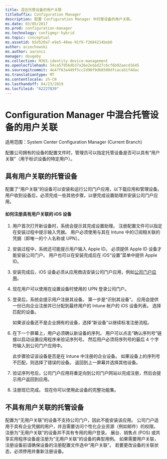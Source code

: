 ```yaml
---
title: 混合托管设备的用户关联
titleSuffix: Configuration Manager
description: 配置 Configuration Manager 中托管设备的用户关联。
ms.date: 03/05/2017
ms.prod: configuration-manager
ms.technology: configmgr-hybrid
ms.topic: conceptual
ms.assetid: b5d520a7-e9e5-40ee-91f9-f2684214beb6
author: aczechowski
ms.author: aaroncz
manager: dougeby
ms.collection: M365-identity-device-management
ms.openlocfilehash: 54ca57956db37a26e2edad27c6cf6b92aecd1645
ms.sourcegitcommit: 4e47f63a449f5cc2d90f9d68500dfcacab1f4dac
ms.translationtype: MT
ms.contentlocale: zh-CN
ms.lasthandoff: 04/23/2019
ms.locfileid: "62227839"
---
```

# <a name="user-affinity-for-hybrid-managed-devices-in-configuration-manager"></a>Configuration Manager 中混合托管设备的用户关联

适用范围：System Center Configuration Manager (Current Branch)

配置公司拥有的设备的配置文件时，管理员可以指定托管设备是否可以具有“用户关联”（用于标识设备的特定用户）。  

##  <a name="BKMK_iOSCP"></a>具有用户关联的托管设备  
 配置了“用户关联”的设备可以安装和运行公司门户应用，以下载应用和管理设备。 用户收到设备后，必须完成一些其他步骤，以便完成设置助理并安装公司门户应用。  

#### <a name="how-to-enroll-ios-devices-with-user-affinity"></a>如何注册具有用户关联的 iOS 设备  

1.  用户首次打开新设备时，系统会提示其完成设置助理。 注册配置文件可以指定在安装过程中提示输入凭据。 用户必须使用与其在 Intune 中的订阅相关联的凭据（即唯一的个人名称或 UPN）。  

2.  安装过程中，系统还可能提示用户输入 Apple ID。 必须提供 Apple ID 设备才能安装公司门户。 用户也可以在安装完成后在 iOS“设置”菜单中提供 Apple ID。  

3.  安装完成后，iOS 设备必须从应用商店安装公司门户应用，例如[公司门户应用](https://itunes.apple.com/us/app/id719171358)。  

4.  现在用户可以使用在设置设备时使用的 UPN 登录公司门户。  

5.  登录后，系统会提示用户注册其设备。 第一步是“识别其设备”。 应用会提供一份已向企业注册并已分配到最终用户的 Intune 帐户的 iOS 设备列表。 选择匹配的设备。  

     如果该设备还不是企业拥有的设备，选择“新设备”以继续标准注册流程。  

6.  在下一个屏幕上，用户必须确认新设备的序列。 用户可以点击“确认序列号”链接以启动设置应用程序来验证序列号。 然后用户必须将序列号的最后 4 个字符输入到公司门户应用中。  

     此步骤验证该设备是否是在 Intune 中注册的企业设备。 如果设备上的序列号不匹配，则选择了错误的设备。 返回到上一屏幕并选择其他设备。  

7.  验证序列号后，公司门户应用将重定向到公司门户网站以完成注册，然后会提示用户返回到应用。  

8.  注册现已完成。 现在你可以使用此设备的完整功能集。  

##  <a name="BKMK_noUA"></a>不具有用户关联的托管设备  
 配置为“无用户关联”的设备不支持公司门户，因此不能安装该应用。 公司门户适用于具有企业凭据的用户，并且需要访问个性化企业资源（例如邮件）的权限。 注册为“无用户关联”的设备并不具有专用的用户登录。 展台、销售点 (POS) 或共享实用程序设备是注册为“无用户关联”的设备的典型用例。 如果需要用户关联，注册设备前请确保设备的注册配置文件选中“用户关联”。 若要更改设备的关联状态，必须停用并重新注册设备。

